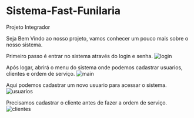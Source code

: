 # Sistema-Fast-Funilaria
Projeto Integrador


Seja Bem Vindo ao nosso projeto, vamos conhecer um pouco mais sobre o nosso sistema.

Primeiro passo é entrar no sistema através do login e senha.
![login](https://github.com/lucasmcostaa/Sistema-Fast-Funilaria/assets/93685778/0000b15c-af2e-469f-a259-756f9a0119d0)

Após logar, abrirá o menu do sistema onde podemos cadastrar usuarios, clientes e ordem de serviço.
![main](https://github.com/lucasmcostaa/Sistema-Fast-Funilaria/assets/93685778/7f6b000a-dbeb-41ad-8759-4ddd8a9783ae)

Aqui podemos cadastrar um novo usuario para acessar o sistema.
![usuarios](https://github.com/lucasmcostaa/Sistema-Fast-Funilaria/assets/93685778/f6eb4264-83a4-4218-87f5-29cd6d6a35c0)

Precisamos cadastrar o cliente antes de fazer a ordem de serviço.
![clientes](https://github.com/lucasmcostaa/Sistema-Fast-Funilaria/assets/93685778/778ec9de-231b-4201-8baf-52571bee2765)





